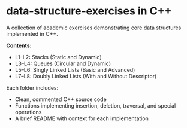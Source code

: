 # data-structure-exercises in C++

A collection of academic exercises demonstrating core data structures implemented in C++.

**Contents:**
- L1–L2: Stacks (Static and Dynamic)
- L3–L4: Queues (Circular and Dynamic)
- L5–L6: Singly Linked Lists (Basic and Advanced)
- L7–L8: Doubly Linked Lists (With and Without Descriptor)

Each folder includes:
- Clean, commented C++ source code
- Functions implementing insertion, deletion, traversal, and special operations
- A brief README with context for each implementation
